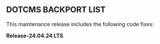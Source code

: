 ## DOTCMS BACKPORT LIST

This maintenance release includes the following code fixes:

**Release-24.04.24 LTS**